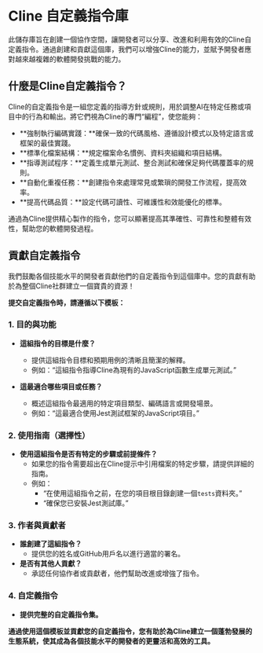 # Cline 自定義指令庫

此儲存庫旨在創建一個協作空間，讓開發者可以分享、改進和利用有效的Cline自定義指令。通過創建和貢獻這個庫，我們可以增強Cline的能力，並賦予開發者應對越來越複雜的軟體開發挑戰的能力。

## 什麼是Cline自定義指令？

Cline的自定義指令是一組您定義的指導方針或規則，用於調整AI在特定任務或項目中的行為和輸出。將它們視為Cline的專門“編程”，使您能夠：

-   **強制執行編碼實踐：**確保一致的代碼風格、遵循設計模式以及特定語言或框架的最佳實踐。
-   **標準化檔案結構：**規定檔案命名慣例、資料夾組織和項目結構。
-   **指導測試程序：**定義生成單元測試、整合測試和確保足夠代碼覆蓋率的規則。
-   **自動化重複任務：**創建指令來處理常見或繁瑣的開發工作流程，提高效率。
-   **提高代碼品質：**設定代碼可讀性、可維護性和效能優化的標準。

通過為Cline提供精心製作的指令，您可以顯著提高其準確性、可靠性和整體有效性，幫助您的軟體開發過程。

## 貢獻自定義指令

我們鼓勵各個技能水平的開發者貢獻他們的自定義指令到這個庫中。您的貢獻有助於為整個Cline社群建立一個寶貴的資源！

**提交自定義指令時，請遵循以下模板：**

### 1. 目的與功能

-   **這組指令的目標是什麼？**

    -   提供這組指令目標和預期用例的清晰且簡潔的解釋。
    -   例如：“這組指令指導Cline為現有的JavaScript函數生成單元測試。”

-   **這最適合哪些項目或任務？**
    -   概述這組指令最適用的特定項目類型、編碼語言或開發場景。
    -   例如：“這最適合使用Jest測試框架的JavaScript項目。”

### 2. 使用指南（選擇性）

-   **使用這組指令是否有特定的步驟或前提條件？**
    -   如果您的指令需要超出在Cline提示中引用檔案的特定步驟，請提供詳細的指南。
    -   例如：
        -   “在使用這組指令之前，在您的項目根目錄創建一個`tests`資料夾。”
        -   “確保您已安裝Jest測試庫。”

### 3. 作者與貢獻者

-   **誰創建了這組指令？**
    -   提供您的姓名或GitHub用戶名以進行適當的署名。
-   **是否有其他人貢獻？**
    -   承認任何協作者或貢獻者，他們幫助改進或增強了指令。

### 4. 自定義指令

-   **提供完整的自定義指令集。**

**通過使用這個模板並貢獻您的自定義指令，您有助於為Cline建立一個蓬勃發展的生態系統，使其成為各個技能水平的開發者的更靈活和高效的工具。**